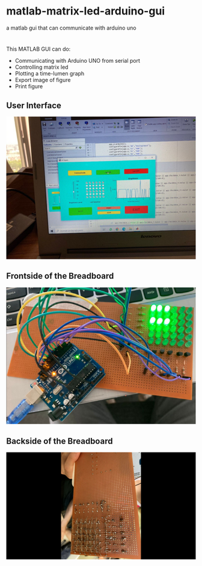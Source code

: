 # matlab-matrix-led-arduino-gui
a matlab gui that can communicate with arduino uno
#
This MATLAB GUI can do:
- Communicating with Arduino UNO from serial port
- Controlling matrix led
- Plotting a time-lumen graph
- Export image of figure
- Print figure
## User Interface


![User Interface](/img/user_interface "User Interface")

## Frontside of the Breadboard

![Frontside of the Breadboard](/img/frontside_of_breadboard.png "Frontside of the Breadboard")

## Backside of the Breadboard

![Backside of the Breadboard](/img/backside_of_ubuntu.png "Backside of the Breadboard")
